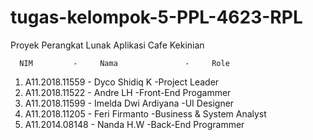 # tugas-kelompok-5-PPL-4623-RPL

Proyek Perangkat Lunak Aplikasi Cafe Kekinian

      NIM         -     Nama               -     Role 
1. A11.2018.11559 - Dyco Shidiq K          -Project Leader  
2. A11.2018.11522 - Andre LH               -Front-End Progammer  
3. A11.2018.11599 - Imelda Dwi Ardiyana    -UI Designer
4. A11.2018.11205 - Feri Firmanto          -Business & System Analyst
5. A11.2014.08148 - Nanda H.W              -Back-End Programmer

